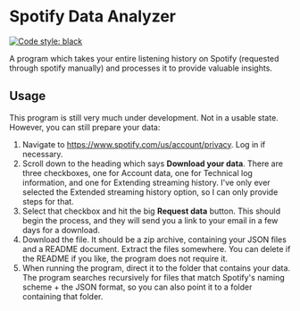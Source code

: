 # Spotify Data Analyzer
[![Code style: black](https://img.shields.io/badge/code%20style-black-000000.svg)](https://github.com/psf/black)

A program which takes your entire listening history on Spotify (requested through spotify manually) and processes it to provide valuable insights.

## Usage
This program is still very much under development. Not in a usable state. However, you can still prepare your data:
1. Navigate to https://www.spotify.com/us/account/privacy. Log in if necessary.
2. Scroll down to the heading which says **Download your data**. There are three checkboxes, one for Account data, one for Technical log information, and one for Extending streaming history. I've only ever selected the Extended streaming history option, so I can only provide steps for that.
3. Select that checkbox and hit the big **Request data** button. This should begin the process, and they will send you a link to your email in a few days for a download.
4. Download the file. It should be a zip archive, containing your JSON files and a README document. Extract the files somewhere. You can delete if the README if you like, the program does not require it.
5. When running the program, direct it to the folder that contains your data. The program searches recursively for files that match Spotify's naming scheme + the JSON format, so you can also point it to a folder containing that folder.

